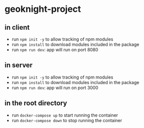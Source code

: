 # geoknight-project

## in client
- run ```npm init -y``` to allow tracking of npm modules
- run ```npm install``` to download modules included in the package 
- run ```npm run dev```: app will run on port 8080

## in server 
- run ```npm init -y``` to allow tracking of npm modules
- run ```npm install``` to download modules included in the package 
- run ```npm run dev```: app will run on port 3000

## in the root directory 
- run ```docker-compose up``` to start running the container
- run ```docker-compose down``` to stop running the container

